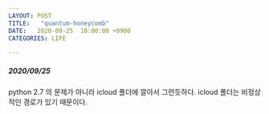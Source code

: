 ```yaml
---
LAYOUT: POST
TITLE:   "quantum-honeycomb"
DATE:   2020-09-25  10:00:00 +0900
CATEGORIES: LIFE

---
```




#####  2020/09/25


python 2.7 의 문제가 아니라 icloud 폴더에 깔아서 그런듯하다. icloud 폴더는 비정상적인 경로가 있기 때문이다.


